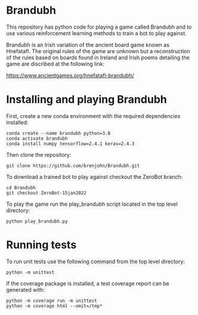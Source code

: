 # Brandubh
This repository has python code for playing a game called Brandubh and to use various reinforcement learning methods to train a bot to play against.

Brandubh is an Irish variation of the ancient board game known as Hnefatafl. The original rules of the game are unknown but a reconstruction of the rules based on boards found in Ireland and Irish poems detailing the game are discribed at the following link: 

https://www.ancientgames.org/hnefatafl-brandubh/

# Installing and playing Brandubh

First, create a new conda environment with the required dependencies installed:
```
conda create --name brandubh python=3.8
conda activate brandubh
conda install numpy tensorflow=2.4.1 keras=2.4.3
```

Then clone the repository:
```
git clone https://github.com/brenjohn/Brandubh.git
```

To download a trained bot to play against checkout the ZeroBot branch:
```
cd Brandubh
git checkout ZeroBot-15jan2022
```

To play the game run the play_brandubh script located in the top level directory:
```
python play_brandubh.py
```

# Running tests

To run unit tests use the following command from the top level directory:
```
python -m unittest
```

If the coverage package is installed, a test coverage report can be generated
with:
```
python -m coverage run -m unittest
python -m coverage html --omit=/tmp*
```
